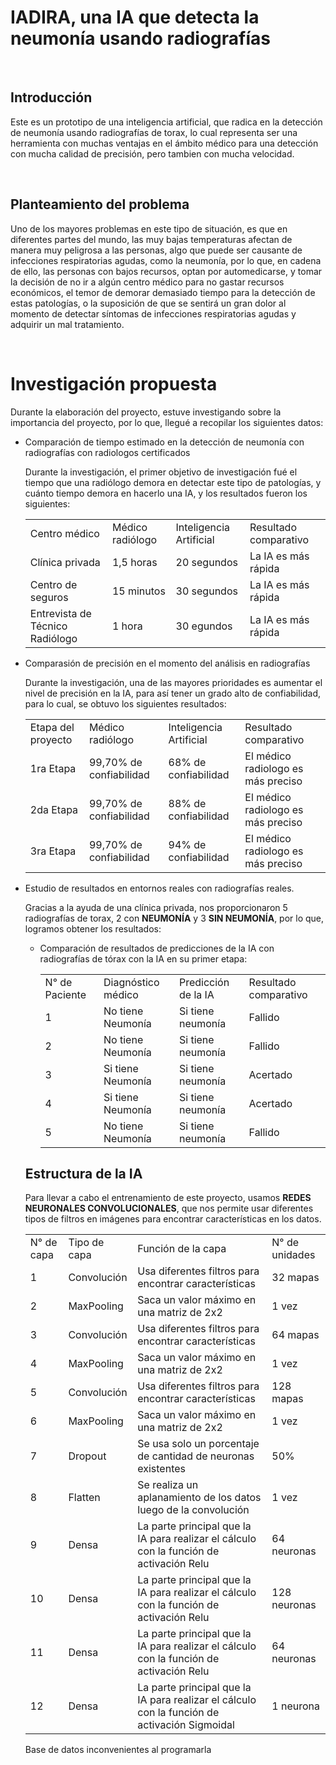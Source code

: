 <h1>IADIRA, una IA que detecta la neumonía usando radiografías</h1><br>

<h2>Introducción</h2>
<p>Este es un prototipo de una inteligencia artificial, que radica en la detección de neumonía usando radiografías de torax, lo cual representa ser una herramienta con muchas ventajas en el ámbito médico para una detección con mucha calidad de precisión, pero tambien con mucha velocidad.<p><br>

<h2>Planteamiento del problema</h2>
<p>Uno de los mayores problemas en este tipo de situación, es que en diferentes partes del mundo, las muy bajas temperaturas afectan de manera muy peligrosa a las personas, algo que puede ser causante de infecciones respiratorias agudas, como la neumonía, por lo que, en cadena de ello, las personas con bajos recursos, optan por automedicarse, y tomar la decisión de no ir a algún centro médico para no gastar recursos económicos, el temor de demorar demasiado tiempo para la detección de estas patologías, o la suposición de que se sentirá un gran dolor al momento de detectar síntomas de infecciones respiratorias agudas y adquirir un mal tratamiento.</p><br>

<h1>Investigación propuesta</h1>
<p>Durante la elaboración del proyecto, estuve investigando sobre la importancia del proyecto, por lo que, llegué a recopilar los siguientes datos:<p>
<ul>
  <li>Comparación de tiempo estimado en la detección de neumonía con radiografías con radiologos certificados</li>
  <p>Durante la investigación, el primer objetivo de investigación fué el tiempo que una radiólogo demora en detectar este tipo de patologías, y cuánto tiempo demora en hacerlo una IA, y los resultados fueron los siguientes:<p>
  <table>
    <tr>
      <td>Centro médico</td>
      <td>Médico radiólogo</td>
      <td>Inteligencia Artificial</td>
      <td>Resultado comparativo</td>
    </tr>
    <tr>
      <td>Clínica privada</td>
      <td>1,5 horas</td>
      <td>20 segundos</td>
      <td>La IA es más rápida</td>
    </tr>
    <tr>
      <td>Centro de seguros</td>
      <td>15 minutos</td>
      <td>30 segundos</td>
      <td>La IA es más rápida</td>
    </tr>
    <tr>
      <td>Entrevista de Técnico Radiólogo</td>
      <td>1 hora</td>
      <td>30 egundos</td>
      <td>La IA es más rápida</td>
    </tr>
  </table>
  <li>Comparasión de precisión en el momento del análisis en radiografías</li>
  <p>Durante la investigación, una de las mayores prioridades es aumentar el nivel de precisión en la IA, para así tener un grado alto de confiabilidad, para lo cual, se obtuvo los siguientes resultados:<p>
  <table>
    <tr>
      <td>Etapa del proyecto</td>
      <td>Médico radiólogo</td>
      <td>Inteligencia Artificial</td>
      <td>Resultado comparativo</td>
    </tr>
    <tr>
      <td>1ra Etapa</td>
      <td>99,70% de confiabilidad</td>
      <td>68% de confiabilidad</td>
      <td>El médico radiologo es más preciso</td>
    </tr>
    <tr>
      <td>2da Etapa</td>
      <td>99,70% de confiabilidad</td>
      <td>88% de confiabilidad</td>
      <td>El médico radiologo es más preciso</td>
    </tr>
    <tr>
      <td>3ra Etapa</td>
      <td>99,70% de confiabilidad</td>
      <td>94% de confiabilidad</td>
      <td>El médico radiologo es más preciso</td>
    </tr>
  </table>
  <li>Estudio de resultados en entornos reales con radiografías reales.</li>
  <p>Gracias a la ayuda de una clínica privada, nos proporcionaron 5 radiografías de torax, 2 con <b>NEUMONÍA</b> y 3 <b>SIN NEUMONÍA</b>, por lo que, logramos obtener los resultados:</p>
  <ul>
    <li>Comparación de resultados de predicciones de la IA con radiografías de tórax con la IA en su primer etapa:</li>
    <table>
      <tr>
        <td>N° de Paciente</td>
        <td>Diagnóstico médico</td>
        <td>Predicción de la IA</td>
        <td>Resultado comparativo</td>
      </tr>
      <tr>
        <td>1</td>
        <td>No tiene Neumonía</td>
        <td>Si tiene neumonía</td>
        <td>Fallido</td>
      </tr>
      <tr>
        <td>2</td>
        <td>No tiene Neumonía</td>
        <td>Si tiene neumonía</td>
        <td>Fallido</td>
      </tr>
      <tr>
        <td>3</td>
        <td>Si tiene Neumonía</td>
        <td>Si tiene neumonía</td>
        <td>Acertado</td>
      </tr>
      <tr>
        <td>4</td>
        <td>Si tiene Neumonía</td>
        <td>Si tiene neumonía</td>
        <td>Acertado</td>
      </tr>
      <tr>
        <td>5</td>
        <td>No tiene Neumonía</td>
        <td>Si tiene neumonía</td>
        <td>Fallido</td>
      </tr>
    </table>
</ul>
<h2>Estructura de la IA</h2>
  <p>Para llevar a cabo el entrenamiento de este proyecto, usamos <b>REDES NEURONALES CONVOLUCIONALES</b>, que nos permite usar diferentes tipos de filtros en imágenes para encontrar características en los datos.</p>
    <table>
      <tr>
        <td>N° de capa</td>
        <td>Tipo de capa</td>
        <td>Función de la capa</td>
        <td>N° de unidades</td>
      </tr>
      <tr>
        <td>1</td>
        <td>Convolución</td>
        <td>Usa diferentes filtros para encontrar características</td>
        <td>32 mapas</td>
      </tr>
      <tr>
        <td>2</td>
        <td>MaxPooling</td>
        <td>Saca un valor máximo en una matriz de 2x2</td>
        <td>1 vez</td>
      </tr>
      <tr>
        <td>3</td>
        <td>Convolución</td>
        <td>Usa diferentes filtros para encontrar características</td>
        <td>64 mapas</td>
      </tr>
      <tr>
        <td>4</td>
        <td>MaxPooling</td>
        <td>Saca un valor máximo en una matriz de 2x2</td>
        <td>1 vez</td>
      </tr>
      <tr>
        <td>5</td>
        <td>Convolución</td>
        <td>Usa diferentes filtros para encontrar características</td>
        <td>128 mapas</td>
      </tr>
      <tr>
        <td>6</td>
        <td>MaxPooling</td>
        <td>Saca un valor máximo en una matriz de 2x2</td>
        <td>1 vez</td>
      </tr>
      <tr>
        <td>7</td>
        <td>Dropout</td>
        <td>Se usa solo un porcentaje de cantidad de neuronas existentes</td>
        <td>50%</td>
      </tr>
      <tr>
        <td>8</td>
        <td>Flatten</td>
        <td>Se realiza un aplanamiento de los datos luego de la convolución</td>
        <td>1 vez</td>
      </tr>
      <tr>
        <td>9</td>
        <td>Densa</td>
        <td>La parte principal que la IA para realizar el cálculo con la función de activación Relu</td>
        <td>64 neuronas</td>
      </tr>
      <tr>
        <td>10</td>
        <td>Densa</td>
        <td>La parte principal que la IA para realizar el cálculo con la función de activación Relu</td>
        <td>128 neuronas</td>
      </tr>
      <tr>
        <td>11</td>
        <td>Densa</td>
        <td>La parte principal que la IA para realizar el cálculo con la función de activación Relu</td>
        <td>64 neuronas</td>
      </tr>
      <tr>
        <td>12</td>
        <td>Densa</td>
        <td>La parte principal que la IA para realizar el cálculo con la función de activación Sigmoidal</td>
        <td>1 neurona</td>
      </tr>
    </table>
Base de datos
inconvenientes al programarla
